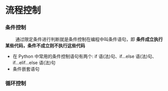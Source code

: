 # 流程控制
### 条件控制 
&emsp;&emsp; 通过限定条件进行判断就是条件控制在编程中叫条件语句，即 **条件成立执行某些代码，条件不成立则不执行这些代码**
*  在 Python 中常用的条件控制语句有两个: if 语(法)句、if...else 语(法)句、if...elif...else 语(法)句
*  条件嵌套语句

### 循环控制



